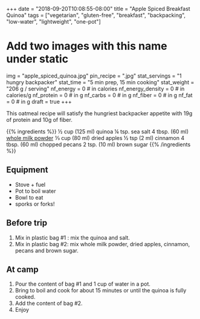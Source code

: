 +++
date = "2018-09-20T10:08:55-08:00"
title = "Apple Spiced Breakfast Quinoa"
tags = ["vegetarian", "gluten-free", "breakfast", "backpacking", "low-water", "lightweight", "one-pot"]
# Add two images with this name under static
img = "apple_spiced_quinoa.jpg"
pin_recipe = ".jpg"
stat_servings = "1 hungry backpacker"
stat_time = "5 min prep, 15 min cooking"
stat_weight = "206 g / serving"
nf_energy = 0 # in calories
nf_energy_density = 0 # in calories/g
nf_protein = 0 # in g
nf_carbs = 0 # in g
nf_fiber = 0 # in g
nf_fat = 0 # in g
draft = true
+++

This oatmeal recipe will satisfy the hungriest backpacker appetite with 19g of protein and 10g of fiber.

{{% ingredients %}}
½ cup (125 ml) quinoa
¼ tsp. sea salt
4 tbsp. (60 ml) <a target="_blank" href="https://www.amazon.com/gp/product/B00FRFRZF6/ref=as_li_tl?ie=UTF8&camp=1789&creative=9325&creativeASIN=B00FRFRZF6&linkCode=as2&tag=gourmethiking-20&linkId=f7d69f70caf1f6c64d69cf2302439691">whole milk powder</a><img src="//ir-na.amazon-adsystem.com/e/ir?t=gourmethiking-20&l=am2&o=1&a=B00FRFRZF6" width="1" height="1" border="0" alt="" style="border:none !important; margin:0px !important;" />
⅓ cup (80 ml) dried apples
½ tsp (2 ml) cinnamon
4 tbsp. (60 ml) chopped pecans
2 tsp. (10 ml) brown sugar
{{% /ingredients %}}

## Equipment
- Stove + fuel
- Pot to boil water
- Bowl to eat
- sporks or forks!

## Before trip
1. Mix in plastic bag #1 : mix the quinoa and salt.
1. Mix in plastic bag #2: mix whole milk powder, dried apples, cinnamon, pecans and brown sugar.
 
## At camp
1. Pour the content of bag #1 and 1 cup of water in a pot.
1. Bring to boil and cook for about 15 minutes or until the quinoa is fully cooked.
1. Add the content of bag #2. 
1. Enjoy
